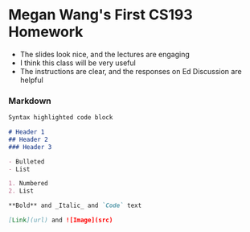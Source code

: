 # Megan Wang's First CS193 Homework

- The slides look nice, and the lectures are engaging
- I think this class will be very useful
- The instructions are clear, and the responses on Ed Discussion are helpful

### Markdown

```markdown
Syntax highlighted code block

# Header 1
## Header 2
### Header 3

- Bulleted
- List

1. Numbered
2. List

**Bold** and _Italic_ and `Code` text

[Link](url) and ![Image](src)
```
